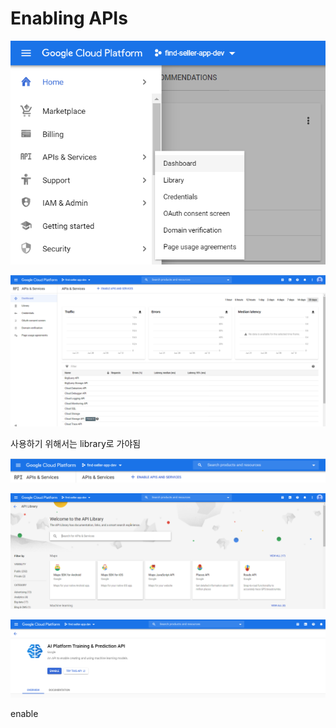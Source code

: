 # Enabling APIs

![](../../../.gitbook/assets/image%20%28106%29.png)

![](../../../.gitbook/assets/image%20%28100%29.png)

사용하기 위해서는 library로 가야됨

![](../../../.gitbook/assets/image%20%28112%29.png)

![](../../../.gitbook/assets/image%20%2899%29.png)

![](../../../.gitbook/assets/image%20%28104%29.png)

enable







